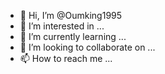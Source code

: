 - 👋 Hi, I’m @Oumking1995
- 👀 I’m interested in ...
- 🌱 I’m currently learning ...
- 💞️ I’m looking to collaborate on ...
- 📫 How to reach me ...

<!---
Oumking1995/Oumking1995 is a ✨ special ✨ repository because its `README.md` (this file) appears on your GitHub profile.
You can click the Preview link to take a look at your changes.
--->
